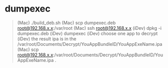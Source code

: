 # dumpexec

> (Mac) ./build_deb.sh
> (Mac) scp dumpexec.deb root@192.168.x.x:/var/root
> (Mac) ssh root@192.168.x.x
> (iDev) dpkg -i dumpexec.deb
> (iDev) dumpexec
> (iDev) choose one app to decrypt
> (iDev) the result ipa is in the /var/root/Documents/Decrypt/YouAppBundleID/YouAppExeName.ipa
> (Mac) scp root@192.168.x.x:/var/root/Documents/Decrypt/YouAppBundleID/YouAppExeName.ipa .
